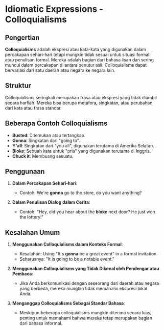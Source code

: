 # Idiomatic Expressions - Colloquialisms

## Pengertian

**Colloquialisms** adalah ekspresi atau kata-kata yang digunakan dalam percakapan sehari-hari tetapi mungkin tidak sesuai untuk situasi formal atau penulisan formal. Mereka adalah bagian dari bahasa lisan dan sering muncul dalam percakapan di antara penutur asli. Colloquialisms dapat bervariasi dari satu daerah atau negara ke negara lain.

## Struktur

Colloquialisms seringkali merupakan frasa atau ekspresi yang tidak diambil secara harfiah. Mereka bisa berupa metafora, singkatan, atau perubahan dari kata atau frasa standar.

## Beberapa Contoh Colloquialisms

- **Busted**: Ditemukan atau tertangkap.
- **Gonna**: Singkatan dari "going to".
- **Y'all**: Singkatan dari "you all", digunakan terutama di Amerika Selatan.
- **Bloke**: Sebuah kata untuk "pria" yang digunakan terutama di Inggris.
- **Chuck it**: Membuang sesuatu.

## Penggunaan

1. **Dalam Percakapan Sehari-hari**:
   - Contoh: We're **gonna** go to the store, do you want anything?
   
2. **Dalam Penulisan Dialog dalam Cerita**:
   - Contoh: "Hey, did you hear about the **bloke** next door? He just won the lottery!"

## Kesalahan Umum

1. **Menggunakan Colloquialisms dalam Konteks Formal**:
   - Kesalahan: Using "It's **gonna** be a great event" in a formal invitation.
   - Seharusnya: "It is going to be a notable event."
   
2. **Menggunakan Colloquialisms yang Tidak Dikenal oleh Pendengar atau Pembaca**:
   - Jika Anda berkomunikasi dengan seseorang dari daerah atau negara yang berbeda, mereka mungkin tidak memahami ekspresi lokal Anda.

3. **Menganggap Colloquialisms Sebagai Standar Bahasa**:
   - Meskipun beberapa colloquialisms mungkin diterima secara luas, penting untuk memahami bahwa mereka tetap merupakan bagian dari bahasa informal.

